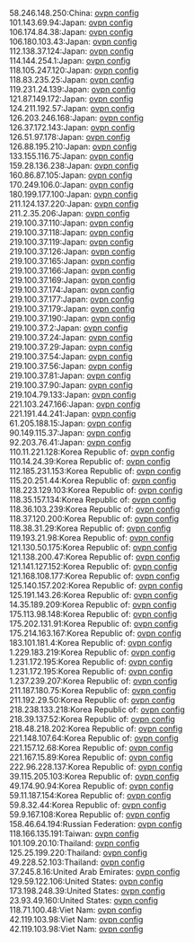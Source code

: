 58.246.148.250:China: [ovpn config](vpn/58_246_148_250.ovpn)  
101.143.69.94:Japan: [ovpn config](vpn/101_143_69_94.ovpn)  
106.174.84.38:Japan: [ovpn config](vpn/106_174_84_38.ovpn)  
106.180.103.43:Japan: [ovpn config](vpn/106_180_103_43.ovpn)  
112.138.37.124:Japan: [ovpn config](vpn/112_138_37_124.ovpn)  
114.144.254.1:Japan: [ovpn config](vpn/114_144_254_1.ovpn)  
118.105.247.120:Japan: [ovpn config](vpn/118_105_247_120.ovpn)  
118.83.235.25:Japan: [ovpn config](vpn/118_83_235_25.ovpn)  
119.231.24.139:Japan: [ovpn config](vpn/119_231_24_139.ovpn)  
121.87.149.172:Japan: [ovpn config](vpn/121_87_149_172.ovpn)  
124.211.192.57:Japan: [ovpn config](vpn/124_211_192_57.ovpn)  
126.203.246.168:Japan: [ovpn config](vpn/126_203_246_168.ovpn)  
126.37.172.143:Japan: [ovpn config](vpn/126_37_172_143.ovpn)  
126.51.97.178:Japan: [ovpn config](vpn/126_51_97_178.ovpn)  
126.88.195.210:Japan: [ovpn config](vpn/126_88_195_210.ovpn)  
133.155.116.75:Japan: [ovpn config](vpn/133_155_116_75.ovpn)  
159.28.136.238:Japan: [ovpn config](vpn/159_28_136_238.ovpn)  
160.86.87.105:Japan: [ovpn config](vpn/160_86_87_105.ovpn)  
170.249.106.0:Japan: [ovpn config](vpn/170_249_106_0.ovpn)  
180.199.177.100:Japan: [ovpn config](vpn/180_199_177_100.ovpn)  
211.124.137.220:Japan: [ovpn config](vpn/211_124_137_220.ovpn)  
211.2.35.206:Japan: [ovpn config](vpn/211_2_35_206.ovpn)  
219.100.37.110:Japan: [ovpn config](vpn/219_100_37_110.ovpn)  
219.100.37.118:Japan: [ovpn config](vpn/219_100_37_118.ovpn)  
219.100.37.119:Japan: [ovpn config](vpn/219_100_37_119.ovpn)  
219.100.37.126:Japan: [ovpn config](vpn/219_100_37_126.ovpn)  
219.100.37.165:Japan: [ovpn config](vpn/219_100_37_165.ovpn)  
219.100.37.166:Japan: [ovpn config](vpn/219_100_37_166.ovpn)  
219.100.37.169:Japan: [ovpn config](vpn/219_100_37_169.ovpn)  
219.100.37.174:Japan: [ovpn config](vpn/219_100_37_174.ovpn)  
219.100.37.177:Japan: [ovpn config](vpn/219_100_37_177.ovpn)  
219.100.37.179:Japan: [ovpn config](vpn/219_100_37_179.ovpn)  
219.100.37.190:Japan: [ovpn config](vpn/219_100_37_190.ovpn)  
219.100.37.2:Japan: [ovpn config](vpn/219_100_37_2.ovpn)  
219.100.37.24:Japan: [ovpn config](vpn/219_100_37_24.ovpn)  
219.100.37.29:Japan: [ovpn config](vpn/219_100_37_29.ovpn)  
219.100.37.54:Japan: [ovpn config](vpn/219_100_37_54.ovpn)  
219.100.37.56:Japan: [ovpn config](vpn/219_100_37_56.ovpn)  
219.100.37.81:Japan: [ovpn config](vpn/219_100_37_81.ovpn)  
219.100.37.90:Japan: [ovpn config](vpn/219_100_37_90.ovpn)  
219.104.79.133:Japan: [ovpn config](vpn/219_104_79_133.ovpn)  
221.103.247.166:Japan: [ovpn config](vpn/221_103_247_166.ovpn)  
221.191.44.241:Japan: [ovpn config](vpn/221_191_44_241.ovpn)  
61.205.188.15:Japan: [ovpn config](vpn/61_205_188_15.ovpn)  
90.149.115.37:Japan: [ovpn config](vpn/90_149_115_37.ovpn)  
92.203.76.41:Japan: [ovpn config](vpn/92_203_76_41.ovpn)  
110.11.221.128:Korea Republic of: [ovpn config](vpn/110_11_221_128.ovpn)  
110.14.24.39:Korea Republic of: [ovpn config](vpn/110_14_24_39.ovpn)  
112.185.231.153:Korea Republic of: [ovpn config](vpn/112_185_231_153.ovpn)  
115.20.251.44:Korea Republic of: [ovpn config](vpn/115_20_251_44.ovpn)  
118.223.129.103:Korea Republic of: [ovpn config](vpn/118_223_129_103.ovpn)  
118.35.157.134:Korea Republic of: [ovpn config](vpn/118_35_157_134.ovpn)  
118.36.103.239:Korea Republic of: [ovpn config](vpn/118_36_103_239.ovpn)  
118.37.120.200:Korea Republic of: [ovpn config](vpn/118_37_120_200.ovpn)  
118.38.31.29:Korea Republic of: [ovpn config](vpn/118_38_31_29.ovpn)  
119.193.21.98:Korea Republic of: [ovpn config](vpn/119_193_21_98.ovpn)  
121.130.50.175:Korea Republic of: [ovpn config](vpn/121_130_50_175.ovpn)  
121.138.200.47:Korea Republic of: [ovpn config](vpn/121_138_200_47.ovpn)  
121.141.127.152:Korea Republic of: [ovpn config](vpn/121_141_127_152.ovpn)  
121.168.108.177:Korea Republic of: [ovpn config](vpn/121_168_108_177.ovpn)  
125.140.157.202:Korea Republic of: [ovpn config](vpn/125_140_157_202.ovpn)  
125.191.143.26:Korea Republic of: [ovpn config](vpn/125_191_143_26.ovpn)  
14.35.189.209:Korea Republic of: [ovpn config](vpn/14_35_189_209.ovpn)  
175.113.98.148:Korea Republic of: [ovpn config](vpn/175_113_98_148.ovpn)  
175.202.131.91:Korea Republic of: [ovpn config](vpn/175_202_131_91.ovpn)  
175.214.163.167:Korea Republic of: [ovpn config](vpn/175_214_163_167.ovpn)  
183.101.181.4:Korea Republic of: [ovpn config](vpn/183_101_181_4.ovpn)  
1.229.183.219:Korea Republic of: [ovpn config](vpn/1_229_183_219.ovpn)  
1.231.172.195:Korea Republic of: [ovpn config](vpn/1_231_172_195.ovpn)  
1.231.172.195:Korea Republic of: [ovpn config](vpn/1_231_172_195.ovpn)  
1.237.239.207:Korea Republic of: [ovpn config](vpn/1_237_239_207.ovpn)  
211.187.180.75:Korea Republic of: [ovpn config](vpn/211_187_180_75.ovpn)  
211.192.29.50:Korea Republic of: [ovpn config](vpn/211_192_29_50.ovpn)  
218.238.133.218:Korea Republic of: [ovpn config](vpn/218_238_133_218.ovpn)  
218.39.137.52:Korea Republic of: [ovpn config](vpn/218_39_137_52.ovpn)  
218.48.218.202:Korea Republic of: [ovpn config](vpn/218_48_218_202.ovpn)  
221.148.107.64:Korea Republic of: [ovpn config](vpn/221_148_107_64.ovpn)  
221.157.12.68:Korea Republic of: [ovpn config](vpn/221_157_12_68.ovpn)  
221.167.15.89:Korea Republic of: [ovpn config](vpn/221_167_15_89.ovpn)  
222.96.228.137:Korea Republic of: [ovpn config](vpn/222_96_228_137.ovpn)  
39.115.205.103:Korea Republic of: [ovpn config](vpn/39_115_205_103.ovpn)  
49.174.90.94:Korea Republic of: [ovpn config](vpn/49_174_90_94.ovpn)  
59.11.187.154:Korea Republic of: [ovpn config](vpn/59_11_187_154.ovpn)  
59.8.32.44:Korea Republic of: [ovpn config](vpn/59_8_32_44.ovpn)  
59.9.167.108:Korea Republic of: [ovpn config](vpn/59_9_167_108.ovpn)  
158.46.64.194:Russian Federation: [ovpn config](vpn/158_46_64_194.ovpn)  
118.166.135.191:Taiwan: [ovpn config](vpn/118_166_135_191.ovpn)  
101.109.20.10:Thailand: [ovpn config](vpn/101_109_20_10.ovpn)  
125.25.199.220:Thailand: [ovpn config](vpn/125_25_199_220.ovpn)  
49.228.52.103:Thailand: [ovpn config](vpn/49_228_52_103.ovpn)  
37.245.8.16:United Arab Emirates: [ovpn config](vpn/37_245_8_16.ovpn)  
129.59.122.106:United States: [ovpn config](vpn/129_59_122_106.ovpn)  
173.198.248.39:United States: [ovpn config](vpn/173_198_248_39.ovpn)  
23.93.49.160:United States: [ovpn config](vpn/23_93_49_160.ovpn)  
118.71.100.48:Viet Nam: [ovpn config](vpn/118_71_100_48.ovpn)  
42.119.103.98:Viet Nam: [ovpn config](vpn/42_119_103_98.ovpn)  
42.119.103.98:Viet Nam: [ovpn config](vpn/42_119_103_98.ovpn)  
